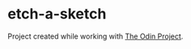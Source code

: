 # etch-a-sketch
Project created while working with [The Odin Project](https://www.theodinproject.com/).
